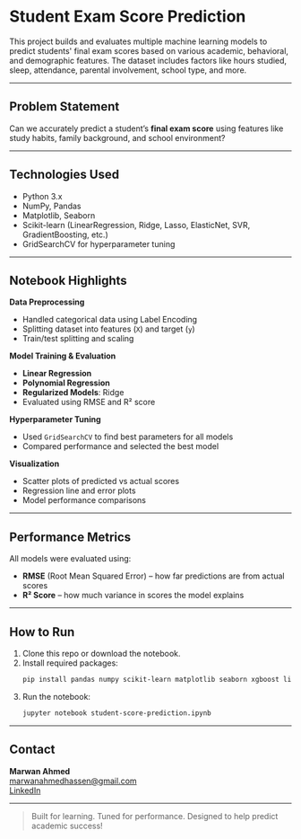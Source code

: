 #  Student Exam Score Prediction

This project builds and evaluates multiple machine learning models to predict students' final exam scores based on various academic, behavioral, and demographic features. The dataset includes factors like hours studied, sleep, attendance, parental involvement, school type, and more.

---

##  Problem Statement

Can we accurately predict a student’s **final exam score** using features like study habits, family background, and school environment?

---

##  Technologies Used

- Python 3.x  
- NumPy, Pandas  
- Matplotlib, Seaborn  
- Scikit-learn (LinearRegression, Ridge, Lasso, ElasticNet, SVR, GradientBoosting, etc.)   
- GridSearchCV for hyperparameter tuning  

---

##  Notebook Highlights

 **Data Preprocessing**
- Handled categorical data using Label Encoding  
- Splitting dataset into features (`X`) and target (`y`)  
- Train/test splitting and scaling  

 **Model Training & Evaluation**
- **Linear Regression**
- **Polynomial Regression**
- **Regularized Models**: Ridge
- Evaluated using RMSE and R² score  

 **Hyperparameter Tuning**
- Used `GridSearchCV` to find best parameters for all models  
- Compared performance and selected the best model  

 **Visualization**
- Scatter plots of predicted vs actual scores  
- Regression line and error plots  
- Model performance comparisons  

---

##  Performance Metrics

All models were evaluated using:

- **RMSE** (Root Mean Squared Error) – how far predictions are from actual scores  
- **R² Score** – how much variance in scores the model explains  

---

##  How to Run

1. Clone this repo or download the notebook.
2. Install required packages:
   ```bash
   pip install pandas numpy scikit-learn matplotlib seaborn xgboost lightgbm
   ```
3. Run the notebook:
   ```bash
   jupyter notebook student-score-prediction.ipynb
   ```

---

##  Contact

**Marwan Ahmed**  
 marwanahmedhassen@gmail.com  
 [LinkedIn](https://www.linkedin.com/in/marwan0/)

---

>  Built for learning. Tuned for performance. Designed to help predict academic success!
